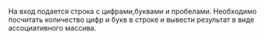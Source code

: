 На вход подается строка с цифрами,буквами и пробелами. Необходимо посчитать количество цифр и букв в строке и вывести результат в виде ассоциативного массива. 
